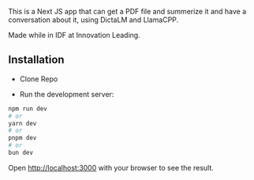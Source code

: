 This is a Next JS app that can get a PDF file and summerize it and have a conversation about it, using DictaLM and LlamaCPP.

Made while in IDF at Innovation Leading.

## Installation

- Clone Repo

- Run the development server:

```bash
npm run dev
# or
yarn dev
# or
pnpm dev
# or
bun dev
```

Open [http://localhost:3000](http://localhost:3000) with your browser to see the result.
